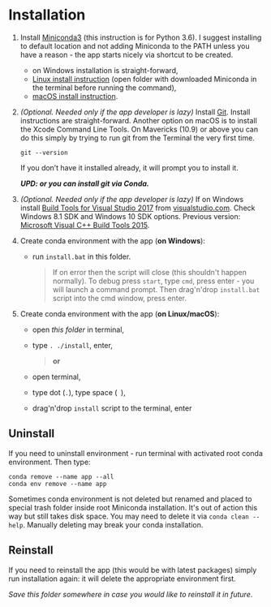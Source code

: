 # Installation

1. Install [Miniconda3](https://conda.io/miniconda.html)
  (this instruction is for Python 3.6). I suggest
  installing to default location and not adding Miniconda
  to the PATH unless you have a reason - the app starts
  nicely via shortcut to be created.
    * on Windows installation is straight-forward,
    * [Linux install instruction](https://conda.io/docs/user-guide/install/linux.html)
      (open folder with downloaded Miniconda in the terminal before running the command),
    * [macOS install instruction](https://conda.io/docs/user-guide/install/macos.html).

2. _(Optional. Needed only if the app developer is
  lazy)_ Install [Git](https://git-scm.com/downloads).
  Install instructions are straight-forward. Another
  option on macOS is to install the Xcode Command
  Line Tools. On Mavericks (10.9) or above you can
  do this simply by trying to run git from the
  Terminal the very first time.

       git --version

    If you don’t have it installed already, it will
    prompt you to install it.
    
    _**UPD: or you can install git via Conda.**_

3. _(Optional. Needed only if the app developer is
  lazy)_ If on Windows install
  [Build Tools for Visual Studio 2017](https://www.visualstudio.com/thank-you-downloading-visual-studio/?sku=BuildTools&rel=15)
  from [visualstudio.com](https://www.visualstudio.com/downloads/).
  Check Windows 8.1 SDK and Windows 10 SDK options.
  Previous version:
  [Microsoft Visual C++ Build Tools 2015](https://go.microsoft.com/fwlink/?LinkId=691126).

4. Create conda environment with the app (**on Windows**):  

    - run `install.bat` in this folder.  

      > If on error then the script will close (this shouldn't
      > happen normally). To debug press `start`, type `cmd`,
      > press enter - you will launch a command prompt. Then
      > drag'n'drop `install.bat` script into the cmd window,
      > press enter.

5. Create conda environment with the app (**on Linux/macOS**):

    - open *this folder* in terminal,
    - type `. ./install`, enter,  

      >  **or**  

    - open terminal,
    - type dot (`.`), type space (` `),
    - drag'n'drop `install` script to the terminal, enter  


## Uninstall

If you need to uninstall environment - run terminal with
activated root conda environment. Then type:

    conda remove --name app --all
    conda env remove --name app

Sometimes conda environment is not deleted but renamed and placed to special trash folder inside root Miniconda installation. It's out of action this way but still takes disk space. You may need to delete it via `conda clean --help`. Manually deleting may break your conda installation.


## Reinstall

If you need to reinstall the app (this would be with latest packages) simply run installation again: it will delete the appropriate environment first.

*Save this folder somewhere in case you would like to reinstall it in future*.
